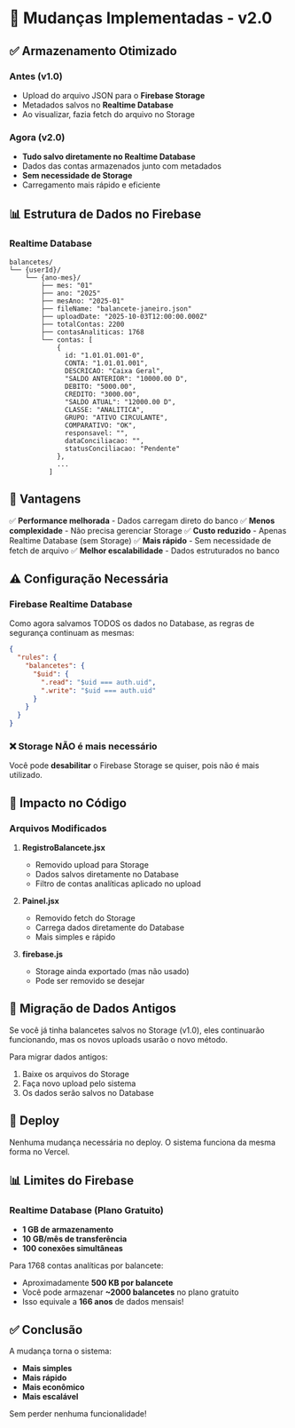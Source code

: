 # 🔄 Mudanças Implementadas - v2.0

## ✅ Armazenamento Otimizado

### Antes (v1.0)
- Upload do arquivo JSON para o **Firebase Storage**
- Metadados salvos no **Realtime Database**
- Ao visualizar, fazia fetch do arquivo no Storage

### Agora (v2.0)
- **Tudo salvo diretamente no Realtime Database**
- Dados das contas armazenados junto com metadados
- **Sem necessidade de Storage**
- Carregamento mais rápido e eficiente

## 📊 Estrutura de Dados no Firebase

### Realtime Database

```
balancetes/
└── {userId}/
    └── {ano-mes}/
        ├── mes: "01"
        ├── ano: "2025"
        ├── mesAno: "2025-01"
        ├── fileName: "balancete-janeiro.json"
        ├── uploadDate: "2025-10-03T12:00:00.000Z"
        ├── totalContas: 2200
        ├── contasAnaliticas: 1768
        └── contas: [
            {
              id: "1.01.01.001-0",
              CONTA: "1.01.01.001",
              DESCRICAO: "Caixa Geral",
              "SALDO ANTERIOR": "10000.00 D",
              DEBITO: "5000.00",
              CREDITO: "3000.00",
              "SALDO ATUAL": "12000.00 D",
              CLASSE: "ANALITICA",
              GRUPO: "ATIVO CIRCULANTE",
              COMPARATIVO: "OK",
              responsavel: "",
              dataConciliacao: "",
              statusConciliacao: "Pendente"
            },
            ...
          ]
```

## 🎯 Vantagens

✅ **Performance melhorada** - Dados carregam direto do banco
✅ **Menos complexidade** - Não precisa gerenciar Storage
✅ **Custo reduzido** - Apenas Realtime Database (sem Storage)
✅ **Mais rápido** - Sem necessidade de fetch de arquivo
✅ **Melhor escalabilidade** - Dados estruturados no banco

## ⚠️ Configuração Necessária

### Firebase Realtime Database

Como agora salvamos TODOS os dados no Database, as regras de segurança continuam as mesmas:

```json
{
  "rules": {
    "balancetes": {
      "$uid": {
        ".read": "$uid === auth.uid",
        ".write": "$uid === auth.uid"
      }
    }
  }
}
```

### ❌ Storage NÃO é mais necessário

Você pode **desabilitar** o Firebase Storage se quiser, pois não é mais utilizado.

## 📝 Impacto no Código

### Arquivos Modificados

1. **RegistroBalancete.jsx**
   - Removido upload para Storage
   - Dados salvos diretamente no Database
   - Filtro de contas analíticas aplicado no upload

2. **Painel.jsx**
   - Removido fetch do Storage
   - Carrega dados diretamente do Database
   - Mais simples e rápido

3. **firebase.js**
   - Storage ainda exportado (mas não usado)
   - Pode ser removido se desejar

## 🔄 Migração de Dados Antigos

Se você já tinha balancetes salvos no Storage (v1.0), eles continuarão funcionando, mas os novos uploads usarão o novo método.

Para migrar dados antigos:
1. Baixe os arquivos do Storage
2. Faça novo upload pelo sistema
3. Os dados serão salvos no Database

## 🚀 Deploy

Nenhuma mudança necessária no deploy. O sistema funciona da mesma forma no Vercel.

## 📊 Limites do Firebase

### Realtime Database (Plano Gratuito)
- **1 GB de armazenamento**
- **10 GB/mês de transferência**
- **100 conexões simultâneas**

Para 1768 contas analíticas por balancete:
- Aproximadamente **500 KB por balancete**
- Você pode armazenar **~2000 balancetes** no plano gratuito
- Isso equivale a **166 anos** de dados mensais!

## ✅ Conclusão

A mudança torna o sistema:
- **Mais simples**
- **Mais rápido**
- **Mais econômico**
- **Mais escalável**

Sem perder nenhuma funcionalidade!
